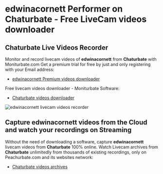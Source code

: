 # edwinacornett Performer on Chaturbate - Free LiveCam videos downloader

## Chaturbate Live Videos Recorder

Monitor and record livecam videos of **edwinacornett** from **Chaturbate** with Moniturbate.com
Get a premium trial for free by just and only registering with your Email address:
* [edwinacornett Premium videos downloader](https://moniturbate.com/request-demo-licence-key.html)

Free livecam videos downloader - Moniturbate Software:
* [Chaturbate videos downloader](https://moniturbate.com/moniturbate-download-software.html)

![edwinacornett livecam videos recorder](https://peachurnet.com/templates/moniturbate-software.png)


## Capture edwinacornett videos from the Cloud and watch your recordings on Streaming

Without the need of downloading a software, capture **edwinacornett** livecam videos from **Chaturbate** 100% online.
Watch Livecam archives from **Chaturbate** unlimitedly from thousands of existing recordings, only on Peachurbate.com and its websites network:
* [Chaturbate videos archives](https://peachurnet.com/)